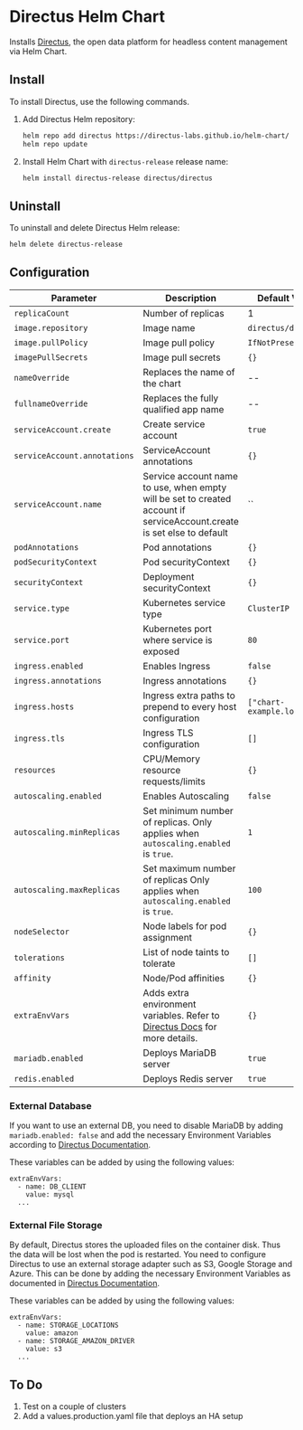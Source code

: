 # Directus Helm Chart

Installs [Directus](https://directus.io/), the open data platform for headless content management via Helm Chart.

## Install

To install Directus, use the following commands.

1. Add Directus Helm repository:

   ```sh
   helm repo add directus https://directus-labs.github.io/helm-chart/
   helm repo update
   ```

2. Install Helm Chart with `directus-release` release name:

   ```sh
   helm install directus-release directus/directus
   ```

## Uninstall

To uninstall and delete Directus Helm release:

```sh
helm delete directus-release
```

## Configuration

| Parameter                    | Description                                                                                                                          | Default Value             |
| ---------------------------- | ------------------------------------------------------------------------------------------------------------------------------------ | ------------------------- |
| `replicaCount`               | Number of replicas                                                                                                                   | 1                         |
| `image.repository`           | Image name                                                                                                                           | `directus/directus`       |
| `image.pullPolicy`           | Image pull policy                                                                                                                    | `IfNotPresent`            |
| `imagePullSecrets`           | Image pull secrets                                                                                                                   | `{}`                      |
| `nameOverride`               | Replaces the name of the chart                                                                                                       | --                        |
| `fullnameOverride`           | Replaces the fully qualified app name                                                                                                | --                        |
| `serviceAccount.create`      | Create service account                                                                                                               | `true`                    |
| `serviceAccount.annotations` | ServiceAccount annotations                                                                                                           | `{}`                      |
| `serviceAccount.name`        | Service account name to use, when empty will be set to created account if serviceAccount.create is set else to default               | ``                        |
| `podAnnotations`             | Pod annotations                                                                                                                      | `{}`                      |
| `podSecurityContext`         | Pod securityContext                                                                                                                  | `{}`                      |
| `securityContext`            | Deployment securityContext                                                                                                           | `{}`                      |
| `service.type`               | Kubernetes service type                                                                                                              | `ClusterIP`               |
| `service.port`               | Kubernetes port where service is exposed                                                                                             | `80`                      |
| `ingress.enabled`            | Enables Ingress                                                                                                                      | `false`                   |
| `ingress.annotations`        | Ingress annotations                                                                                                                  | `{}`                      |
| `ingress.hosts`              | Ingress extra paths to prepend to every host configuration                                                                           | `["chart-example.local"]` |
| `ingress.tls`                | Ingress TLS configuration                                                                                                            | `[]`                      |
| `resources`                  | CPU/Memory resource requests/limits                                                                                                  | `{}`                      |
| `autoscaling.enabled`        | Enables Autoscaling                                                                                                                  | `false`                   |
| `autoscaling.minReplicas`    | Set minimum number of replicas. Only applies when `autoscaling.enabled` is `true`.                                                   | `1`                       |
| `autoscaling.maxReplicas`    | Set maximum number of replicas Only applies when `autoscaling.enabled` is `true`.                                                    | `100`                     |
| `nodeSelector`               | Node labels for pod assignment                                                                                                       | `{}`                      |
| `tolerations`                | List of node taints to tolerate                                                                                                      | `[]`                      |
| `affinity`                   | Node/Pod affinities                                                                                                                  | `{}`                      |
| `extraEnvVars`               | Adds extra environment variables. Refer to [Directus Docs](https://docs.directus.io/configuration/config-options/) for more details. | `{}`                      |
| `mariadb.enabled`            | Deploys MariaDB server                                                                                                               | `true`                    |
| `redis.enabled`              | Deploys Redis server                                                                                                                 | `true`                    |

### External Database

If you want to use an external DB, you need to disable MariaDB by adding `mariadb.enabled: false` and add the necessary Environment Variables according to [Directus Documentation](https://docs.directus.io/self-hosted/config-options.html#database).

These variables can be added by using the following values:

```
extraEnvVars:
  - name: DB_CLIENT
    value: mysql
  ...

```

### External File Storage

By default, Directus stores the uploaded files on the container disk. Thus the data will be lost when the pod is restarted. You need to configure Directus to use an external storage adapter such as S3, Google Storage and Azure. This can be done by adding the necessary Environment Variables as documented in [Directus Documentation](https://docs.directus.io/self-hosted/config-options.html#file-storage).

These variables can be added by using the following values:

```
extraEnvVars:
  - name: STORAGE_LOCATIONS
    value: amazon
  - name: STORAGE_AMAZON_DRIVER
    value: s3
  ...

```

## To Do

1. Test on a couple of clusters
2. Add a values.production.yaml file that deploys an HA setup
